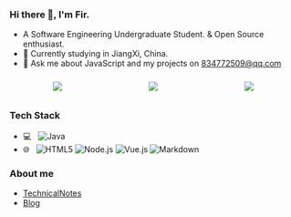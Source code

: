 ### Hi there 👋, I'm Fir.

<!--
**834772509/834772509** is a ✨ _special_ ✨ repository because its `README.md` (this file) appears on your GitHub profile.

Here are some ideas to get you started:

- 🔭 I’m currently working on ...
- 🌱 I’m currently learning ...
- 👯 I’m looking to collaborate on ...
- 🤔 I’m looking for help with ...
- 💬 Ask me about ...
- 📫 How to reach me: ...
- 😄 Pronouns: ...
- ⚡ Fun fact: ...
-->

- A Software Engineering Undergraduate Student. & Open Source enthusiast.
- 🌱 Currently studying in JiangXi, China.
- 💬 Ask me about JavaScript and my projects on [834772509@qq.com](mailto:834772509@qq.com)


<!--
[![github stats](https://github-readme-stats.vercel.app/api?username=834772509&show_icons=true)](https://github.com/834772509)
[![wakatime stats](https://github-readme-stats.vercel.app/api/wakatime?username=834772509&layout=compact)](https://github.com/834772509)
[![top langs](https://github-readme-stats.vercel.app/api/top-langs/?username=834772509&layout=compact)](https://github.com/834772509)
 -->

<div style="display:flex;justify-content: space-around;align-content: space-between;flex-wrap:wrap;">
  <img style="margin: 10px;" src="https://github-readme-stats.vercel.app/api?username=834772509&show_icons=true" />
  <img style="margin: 10px;" src="https://github-readme-stats.vercel.app/api/wakatime?username=834772509&layout=compact" />
  <img style="margin: 10px;" src="https://github-readme-stats.vercel.app/api/top-langs/?username=834772509&layout=compact" />
</div>

### Tech Stack

- 💻 &#160; ![Java](https://img.shields.io/badge/-Java-333333?style=flat&logo=Java&logoColor=007396)
- 🌐 &#160; ![HTML5](https://img.shields.io/badge/-HTML5-333333?style=flat&logo=HTML5)
![Node.js](https://img.shields.io/badge/-Node.js-333333?style=flat&logo=node.js)
![Vue.js](https://img.shields.io/badge/-VueJS-333333?style=flat&logo=Vue.js)
![Markdown](https://img.shields.io/badge/-Markdown-333333?style=flat&logo=markdown)

### About me
- [TechnicalNotes](https://fir834772509.gitee.io/technicalnotes/)
- [Blog](http://blog.firpe.cn/)
